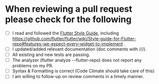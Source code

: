 # When reviewing a pull request please check for the following

- [ ] I read and followed the [Flutter Style Guide](https://github.com/flutter/flutter/wiki/Style-guide-for-Flutter-repo), including https://github.com/flutter/flutter/wiki/Style-guide-for-Flutter-repo#features-we-expect-every-widget-to-implement .
- [ ] I updated/added relevant documentation (doc comments with ///).
- [ ] All existing and new tests are passing.
- [ ] The analyzer (flutter analyze --flutter-repo) does not report any problems on my PR.
- [ ] Syntax & Formatting is correct (Code Climate should take care of this)
- [ ] I am willing to follow-up on review comments in a timely manner.
